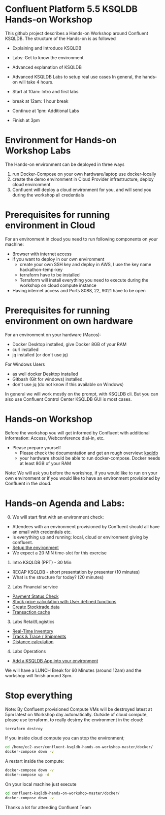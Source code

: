 # Confluent Platform 5.5 KSQLDB Hands-on Workshop
This github project describes a Hands-on Workshop around Confluent KSQLDB. The structure of the Hands-on is as followed

* Explaining and Introduce KSQLDB
* Labs: Get to know the environment
* Advanced explanation of KSQLDB
* Advanced KSQLDB Labs to setup real use cases
In general, the hands-on will take 4 hours.

* Start at 10am: Intro and first labs
* break at 12am: 1 hour break
* Continue at 1pm: Additional Labs
* Finish at 3pm

# Environment for Hands-on Workshop Labs
The Hands-on environment can be deployed in three ways

1. run Docker-Compose on your own hardware/laptop use docker-locally
2. create the demo environment in Cloud Provider infrastructure, deploy cloud environment
3. Confluent will deploy a cloud environment for you, and will send you during the workshop all credentials

# Prerequisites for running environment in Cloud
For an environment in cloud you need to run following components on your machine:

* Browser with internet access
* if you want to deploy in our own environment
   * create your own SSH key and deploy in AWS, I use the key name hackathon-temp-key
   * terraform have to be installed
   * Terraform will install everything you need to execute during the workshop on cloud compute instance
* Having internet access and Ports 8088, 22, 9021 have to be open

# Prerequisites for running environment on own hardware
For an environment on your hardware (Macos):
* Docker Desktop installed, give Docker 8GB of your RAM
* curl installed
* jq installed (or don't use jq)

For Windows Users
* as well docker Desktop installed
* Gitbash (Git for windows) installed.
* don't use jq (do not know if this available on Windows)

In general we will work mostly on the prompt, with KSQLDB cli. But you can also use Confluent Control Center KSQLDB GUI is most cases.

# Hands-on Workshop
Before the workshop you will get informed by Confluent with additional information: Access, Webconference dial-in, etc.

* Please prepare yourself
   * Please check the documentation and get an rough overview: [ksqldb](https://www.confluent.io/product/ksql/)
   * your hardware should be able to run docker-compose. Docker needs at least 8GB of your RAM

Note:
We will ask you before the workshop, if you would like to run on your own environment or if you would like to have an environment provisioned by Confluent in the cloud.

# Hands-on Agenda and Labs:
0. We will start first with an environment check:
  * Attendees with an environment provisioned by Confluent should all have an email with credentials etc.
  * Is everything up and running: local, cloud or environment giving by confluent.
  * [Setup the environment](labs/Setup-Env.md)
  * We expect a 20 MIN time-slot for this exercise
1. Intro KSQLDB (PPT) - 30 Min
  * RECAP KSQLDB - short presentation by presenter (10 minutes)
  * What is the structure for today? (20 minutes)
2. Labs Financial service
  * [Payment Status Check](labs/usecase_finserv_1.md)
  * [Stock price calculation with User defined functions](labs/usecase_finserv_2.md)
  * [Create Stocktrade data](labs/usecase_finserv_3.md)
  * [Transaction cache](/labs/usecase_finserv_4.md)
3. Labs Retail/Logistics
  * [Real-Time Inventory](labs/usecase_realtime_inventory.md)
  * [Track & Trace / Shipments](labs/usecase_track-and-trace.md)
  * [Distance calculation](labs/usecase_distance.md)
4. Labs Operations
  * [Add a KSQLDB App into your environment](labs/ksqldb_operations.md)

We will have a LUNCH Break for 60 Minutes (around 12am) and the workshop will finish around 3pm.

# Stop everything
Note: By Confluent provisioned Compute VMs will be destroyed latest at 5pm latest on Workshop day automatically. Outside of cloud compute, please use terraform, to really destroy the environment in the cloud:
```bash
terraform destroy
```
If you inside cloud compute you can stop the environment;
```bash
cd /home/ec2-user/confluent-ksqldb-hands-on-workshop-master/docker/
docker-compose down -v
```
A restart inside the compute:
```bash
docker-compose down -v
docker-compose up -d
```
On your local machine just execute
```bash
cd confluent-ksqldb-hands-on-workshop-master/docker/
docker-compose down -v
```

Thanks a lot for attending
Confluent Team
